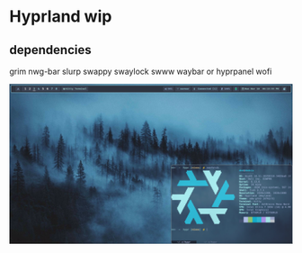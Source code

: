 # Hyprland wip

## dependencies
grim
nwg-bar
slurp
swappy
swaylock
swww
waybar or hyprpanel
wofi

![alt text](https://github.com/dfosterj/hyprland-wip/blob/main/.images/hyprland.png)

